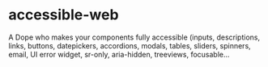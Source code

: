 # accessible-web
A Dope who makes your components fully accessible (inputs, descriptions, links, buttons, datepickers, accordions, modals, tables, sliders, spinners, email, UI error widget, sr-only, aria-hidden, treeviews, focusable...

